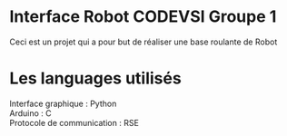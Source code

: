 Interface Robot CODEVSI Groupe 1
===
Ceci est un projet qui a pour but de réaliser une base roulante de Robot

# Les languages utilisés
Interface graphique : Python\
Arduino : C\
Protocole de communication : RSE

